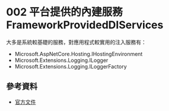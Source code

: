 # 002 平台提供的內建服務 FrameworkProvidedDIServices 

大多是系統較基礎的服務，對應用程式較實用的注入服務有：
* Microsoft.AspNetCore.Hosting.IHostingEnvironment
* Microsoft.Extensions.Logging.ILogger<T>
* Microsoft.Extensions.Logging.ILoggerFactory

## 參考資料

* [官方文件](https://docs.microsoft.com/en-us/aspnet/core/fundamentals/dependency-injection?view=aspnetcore-2.1#framework-provided-services)